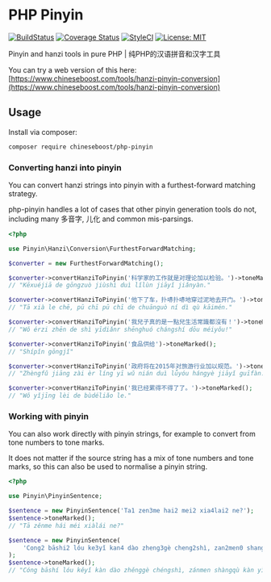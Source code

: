 # PHP Pinyin

[![BuildStatus](https://travis-ci.org/chineseboost/php-pinyin.svg?branch=master)](https://travis-ci.org/chineseboost/php-pinyin)
[![Coverage Status](https://coveralls.io/repos/github/chineseboost/php-pinyin/badge.svg?branch=master)](https://coveralls.io/github/chineseboost/php-pinyin?branch=master)
[![StyleCI](https://github.styleci.io/repos/231220184/shield?branch=master)](https://github.styleci.io/repos/231220184)
[![License: MIT](https://img.shields.io/badge/License-MIT-yellow.svg)](https://opensource.org/licenses/MIT)

Pinyin and hanzi tools in pure PHP | 纯PHP的汉语拼音和汉字工具

You can try a web version of this here: [https://www.chineseboost.com/tools/hanzi-pinyin-conversion](https://www.chineseboost.com/tools/hanzi-pinyin-conversion)

## Usage

Install via composer:

```bash
composer require chineseboost/php-pinyin
```

### Converting hanzi into pinyin

You can convert hanzi strings into pinyin with a furthest-forward matching
strategy.

php-pinyin handles a lot of cases that other pinyin generation tools do not,
including many 多音字, 儿化 and common mis-parsings.

```php
<?php

use Pinyin\Hanzi\Conversion\FurthestForwardMatching;

$converter = new FurthestForwardMatching();

$converter->convertHanziToPinyin('科学家的工作就是对理论加以检验。')->toneMarked();
// "Kēxuéjiā de gōngzuò jiùshì duì lǐlùn jiāyǐ jiǎnyàn."

$converter->convertHanziToPinyin('他下了车，扑哧扑哧地穿过泥地去开门。')->toneMarked();
// "Tā xià le chē, pū chī pū chī de chuānguò ní dì qù kāimén."

$converter->convertHanziToPinyin('我兒子真的是一點兒生活常識都沒有！')->toneMarked();
// "Wǒ érzi zhēn de shì yīdiǎnr shēnghuó chángshí dōu méiyǒu!"

$converter->convertHanziToPinyin('食品供给')->toneMarked();
// "Shípǐn gōngjǐ"

$converter->convertHanziToPinyin('政府将在2015年对旅游行业加以规范。')->toneMarked();
// "Zhèngfǔ jiāng zài èr líng yī wǔ nián duì lǚyóu hángyè jiāyǐ guīfàn."

$converter->convertHanziToPinyin('我已经累得不得了了。')->toneMarked();
// "Wǒ yǐjīng lèi de bùdéliǎo le."
```

### Working with pinyin

You can also work directly with pinyin strings, for example to convert from
tone numbers to tone marks.

It does not matter if the source string has a mix of tone numbers and tone
marks, so this can also be used to normalise a pinyin string.

```php
<?php

use Pinyin\PinyinSentence;

$sentence = new PinyinSentence('Ta1 zen3me hai2 mei2 xia4lai2 ne?');
$sentence->toneMarked();
// "Tā zěnme hái méi xiàlái ne?"

$sentence = new PinyinSentence(
    'Cong2 bāshi2 lóu ke3yǐ kan4 dào zheng3gè cheng2shì, zan2men0 shang4qù kan4 yīxia4 ba5.'
);
$sentence->toneMarked();
// "Cóng bāshí lóu kěyǐ kàn dào zhěnggè chéngshì, zánmen shàngqù kàn yīxià ba."
```
